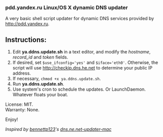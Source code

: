### pdd.yandex.ru Linux/OS X dynamic DNS updater

A very basic shell script updater for dynamic DNS services provided by <http://pdd.yandex.ru>. 

## Instructions:

 1. Edit **ya.ddns.update.sh** in a text editor, and modify the *hostname*, *record_id* and *token* fields.
 2. If desired, set `$use_ifconfig='yes'` and `$iface='eth0'`. Otherwise, the script will use http://checkip.dns.he.net to determine your public IP address.
 3. If necessary, `chmod +x ya.ddns.update.sh`.
 4. Run **ya.ddns.update.sh**.
 5. Use system's cron to schedule the updates. Or LaunchDaemon. Whatever floats your boat.

License: MIT.<br />Warranty: None.

Enjoy!

*Inspired by [bennettp123](https://github.com/bennettp123)'s [dns.ne.net-updater-mac](https://github.com/bennettp123/dns.ne.net-updater-mac)*
